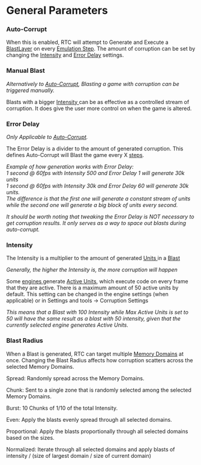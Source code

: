 # General Parameters

### Auto-Corrupt

When this is enabled, RTC will attempt to Generate and Execute a [BlastLayer](concepts-and-vocabulary.md#blastlayer) on every [Emulation Step](concepts-and-vocabulary.md#emulation-step). The amount of corruption can be set by changing the [Intensity](general-parameters.md#intensity) and [Error Delay](general-parameters.md#error-delay) settings.

### Manual Blast

_Alternatively to_ [_Auto-Corrupt_](general-parameters.md#auto-corrupt)_, Blasting a game with corruption can be triggered manually._

Blasts with a bigger [Intensity ](general-parameters.md#intensity)can be as effective as a controlled stream of corruption. It does give the user more control on when the game is altered.

### Error Delay

_Only Applicable to_ [_Auto-Corrupt_](concepts-and-vocabulary.md#auto-corrupt)_._

The Error Delay is a divider to the amount of generated corruption. This defines Auto-Corrupt will Blast the game every X [steps](concepts-and-vocabulary.md#emulation-step).

_Example of how generation works with Error Delay:_\
_1 second @ 60fps with Intensity 500 and Error Delay 1 will generate 30k units_\
_1 second @ 60fps with Intensity 30k and Error Delay 60 will generate 30k units._\
_The difference is that the first one will generate a constant stream of units while the second one will generate a big block of units every second._

_It should be worth noting that tweaking the Error Delay is NOT necessary to get corruption results. It only serves as a way to space out blasts during auto-corrupt._

### Intensity

The Intensity is a multiplier to the amount of generated [Units ](concepts-and-vocabulary.md#blastunit)in a [Blast](concepts-and-vocabulary.md#blast)

_Generally, the higher the Intensity is, the more corruption will happen_

Some [engines ](corruption-engines.md)generate [Active Units](concepts-and-vocabulary.md#active-and-infinite-units), which execute code on every frame that they are active. There is a maximum amount of 50 active units by default. This setting can be changed in the engine settings (when applicable) or in Settings and tools -> Corruption Settings

_This means that a Blast with 100 Intensity while Max Active Units is set to 50 will have the same result as a blast with 50 intensity, given that the currently selected engine generates Active Units._

### Blast Radius

When a Blast is generated, RTC can target multiple [Memory Domains](concepts-and-vocabulary.md#memory-domain) at once. Changing the Blast Radius affects how corruption scatters across the selected Memory Domains.

Spread: Randomly spread across the Memory Domains.

Chunk: Sent to a single zone that is randomly selected among the selected Memory Domains.

Burst: 10 Chunks of 1/10 of the total Intensity.

Even: Apply the blasts evenly spread through all selected domains.

Proportional: Apply the blasts proportionally through all selected domains based on the sizes.

Normalized: Iterate through all selected domains and apply blasts of intensity / (size of largest domain / size of current domain)

###
